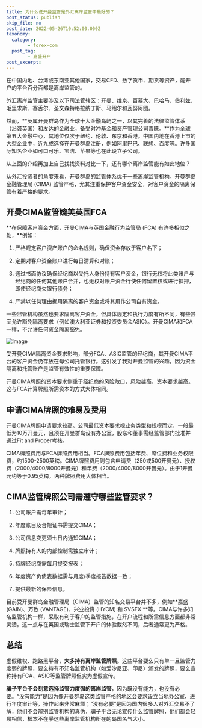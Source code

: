 ```yaml
---
title: 为什么说开曼监管是外汇离岸监管中最好的？
post_status: publish
skip_file: no
post_date: 2022-05-26T10:52:00.000Z
taxonomy:
  category:
        - forex-com
  post_tag:
        - 嘉盛开户
post_excerpt: 
---
```

在中国内地、台湾或东南亚其他国家，交易CFD、数字货币、期货等资产，能开户的平台百分百都是离岸监管的。

外汇离岸监管主要涉及以下司法管辖区：开曼、维京、百慕大、巴哈马、伯利兹、毛里求斯、塞舌尔、圣文森特格拉纳丁斯、马绍尔和瓦努阿图。

然而，**英属开曼群岛作为全球十大金融岛屿之一，以其完善的法律监管体系（沿袭英国）和发达的金融业，备受对冲基金和资产管理公司青睐。**作为全球第五大金融中心，其地位仅次于纽约、伦敦、东京和香港。中国内地在香港上市的大型企业中，近九成选择在开曼群岛注册，例如阿里巴巴、联想、百度等。许多国际知名企业如可口可乐、宝洁、苹果等也在此设立子公司。

从上面的介绍再加上自己找找资料对比一下，还有哪个离岸监管能有如此地位？

从外汇投资者的角度来看，开曼群岛的监管体系优于一些离岸监管机构。开曼群岛金融管理局 (CIMA) 监管严格，尤其注重保护客户资金安全，对客户资金的隔离保管有着严格的要求。

## 开曼CIMA监管媲美英国FCA

**在保障客户资金方面，开曼CIMA与英国金融行为监管局 (FCA) 有许多相似之处，**例如：

1. 严格规定客户资产账户的命名规则，确保资金存放于客户名下；

1. 定期对客户资金账户进行每日清算和对账；

1. 通过书面协议确保经纪商以受托人身份持有客户资金，银行无权将此类账户与经纪商的任何其他账户合并，也无权对账户资金行使任何留置权或进行扣押，即使经纪商欠银行债务；

1. 严禁以任何理由挪用隔离的客户资金或将其用作公司自有资金。

一些监管机构虽然也要求隔离客户资金，但具体规定和执行力度有所不同，有些甚至允许豁免隔离要求（例如澳大利亚证券和投资委员会ASIC）。开曼CIMA和FCA一样，不允许任何资金隔离豁免。

![Image](https://prod-files-secure.s3.us-west-2.amazonaws.com/39ed1227-6d7d-4570-be36-9ccd4a2c4241/bd849744-3fcb-4a37-8312-357962c8f065/image.png?X-Amz-Algorithm=AWS4-HMAC-SHA256&X-Amz-Content-Sha256=UNSIGNED-PAYLOAD&X-Amz-Credential=ASIAZI2LB4667DIWC7RI%2F20250511%2Fus-west-2%2Fs3%2Faws4_request&X-Amz-Date=20250511T101423Z&X-Amz-Expires=3600&X-Amz-Security-Token=IQoJb3JpZ2luX2VjEBAaCXVzLXdlc3QtMiJGMEQCIA2bFhQjPAYu8%2F%2Fb%2FecJAhQSBox5jKdhXC0ueFUaMmQTAiBk5Em6BGKJ0WbAFYCkhv3WVEiBE2%2FmfqfoHJOD5oozvCqIBAi5%2F%2F%2F%2F%2F%2F%2F%2F%2F%2F8BEAAaDDYzNzQyMzE4MzgwNSIMPnTsbpvfdWMf9L7CKtwDaMQlbC85jP%2F46VGNBIdpUatEgd8L0GeB9In9w9NFY9WyeqnztfDdudKlpmYtG57LSG%2BQemsdPNSS0tmENvSSeVBiStZAZNIj0LkVfHQyY8pCDDTzLuHw6QYN7ruAJwnO1RsT989uvwzWzqBrp%2BfGB2%2FlDyga04Q7KdYmlpeeovNWPuHbtSouKqm8vCobSc9vif633Ahpke%2BJwZwV7NkCFaXfOzjtgry29vE5TyHZN%2FXzp7epIUz%2FrPNr2dXMeLS2LfXZjc6vIVpvWDpfRkeTeAdrRWmDPRQfw28FThnxuktXVB0po0NyPajsunT%2BimidSC7fYSXTCDm1dcytUPl%2FTu6IdpHyrFl19mY9FLzn%2F%2F4Th5aFySFYNJES%2FaHpmCm6VWLfBzH%2F%2FxZNMJKjDkB1zMc0AZZ76IDTC9UC3wnDitHhanJyi5u%2FlzKNgWlCTfDdHB%2FuxZvlfvY0gOyPgmH8U9UhDdvALNpdhf88JcL5r99YHIpX7yWPLJd4uFj3Nz9UeML%2F9NlYMdIHW4IFTdl565RPkOUqKKe2QYQwthQc36CMOpIwRUF5J18%2BDm9F%2Blq0GDm4yZ06Y0Ot7qqB6rI4R0reGultmUXwPquvsLVRApWIcFi0%2Bgv4C9tnsS4wyreBwQY6pgGB9pzM12VSTr0GLj66tdyjtVvBMI%2BJZGYAZMcA1n9zVSRu0PBZfIsnveRgBOjfs4%2FrImnfGOykohwv0vlcWu%2BjAq1ARpZHxu3STWNEtQPVuvM%2BhZwtdZozKJftX6FSFhcC2E0FTpSlfkXdmVnxY%2BfnQqlenupmqr7rv1vPafzcYUzgHDQ1USkD9NsvU23es5UVFTBusBWDPERPoj28jghMtFi%2BYKNu&X-Amz-Signature=738636c32f4f71f3a661dd2654ac23d8a808689d03b7221617d96885c0fe935a&X-Amz-SignedHeaders=host&x-id=GetObject)

受开曼CIMA隔离资金要求影响，部分FCA、ASIC监管的经纪商，其开曼CIMA平台的客户资金仍存放在母公司托管银行。这引发了我对开曼监管的兴趣，因为资金隔离和托管账户是监管有效性的重要保障。

开曼CIMA牌照的资本要求侧重于经纪商的风险敞口，风险越高，资本要求越高。这与FCA计算牌照所需资本的方式大体相同。

## **申请CIMA牌照的难易及费用**

开曼CIMA牌照申请要求较高。公司最低资本要求视业务类型和规模而定，一般最低为10万开曼元，且须在开曼群岛设有办公室，股东和董事需经监管部门批准并通过Fit and Proper考核。

CIMA牌照费用与FCA牌照费用相当。FCA牌照费用包括年费、席位费和业务权限费，约1500-2500英镑。CIMA牌照费用则包含申请费（250或500开曼元）、授权费（2000/4000/8000开曼元）和年费（2000/4000/8000开曼元）。由于1开曼元约等于0.95英镑，两种牌照费用大体相当。

## CIMA监管牌照公司需遵守哪些监管要求？

1. 公司账户需每年审计；

1. 年度账目及合规证书需提交CIMA；

1. 公司信息变更须七日内通知CIMA；

1. 牌照持有人的内部控制需独立审计；

1. 持牌经纪商需每月提交报表；

1. 年度资产负债表数据需与月度/季度报告数据一致；

1. 提供最新的保险信息。

目前受开曼群岛金融管理局（CIMA）监管的知名交易平台并不多，例如**嘉盛 (GAIN)、万致 (VANTAGE)、兴业投资 (HYCM) 和 SVSFX **等。CIMA与许多知名监管机构一样，采取有利于客户的监管措施，在开户流程和所需信息方面都非常灵活。这一点与在英国或瑞士监管下开户的体验截然不同，后者通常更为严格。

## 总结

虚假维权、跑路黑平台，**大多持有离岸监管牌照**。这些平台要么只有单一且监管力度弱的牌照，要么持有不知名监管机构（如爱沙尼亚、印尼）颁发的牌照，要么宣称持有FCA、ASIC等监管牌照但实为虚假宣传。

**骗子平台不会刻意选择监管力度强的离岸监管**，因为既没有能力，也没有必要。“没有能力”是因为像开曼群岛这类监管严格的地区会要求设立当地办公室、进行年度审计等，操作起来非常麻烦；“没有必要”是因为国内很多人对外汇交易不了解，他们不会辨别监管机构的真伪，骗子平台无论宣传什么监管牌照，他们都会轻易相信，根本不在乎这些离岸监管机构所在的岛国名气大小。